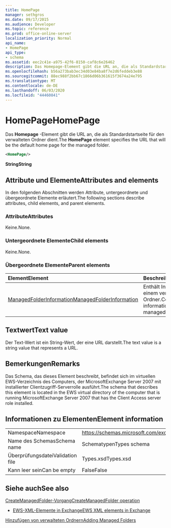 ```yaml
---
title: HomePage
manager: sethgros
ms.date: 09/17/2015
ms.audience: Developer
ms.topic: reference
ms.prod: office-online-server
localization_priority: Normal
api_name:
- HomePage
api_type:
- schema
ms.assetid: eec2c41e-a975-42f6-8150-caf8c6e26462
description: Das Homepage-Element gibt die URL an, die als Standardstartseite für den verwalteten Ordner dient.
ms.openlocfilehash: b56a273bab3ec34d03e84ba8f7e2d6feddeb3e88
ms.sourcegitcommit: 88ec988f2bb67c1866d06b361615f3674a24e795
ms.translationtype: MT
ms.contentlocale: de-DE
ms.lasthandoff: 06/03/2020
ms.locfileid: "44460841"
---
```

# <a name="homepage"></a><span data-ttu-id="d3d1b-103">HomePage</span><span class="sxs-lookup"><span data-stu-id="d3d1b-103">HomePage</span></span>

<span data-ttu-id="d3d1b-104">Das **Homepage** -Element gibt die URL an, die als Standardstartseite für den verwalteten Ordner dient.</span><span class="sxs-lookup"><span data-stu-id="d3d1b-104">The **HomePage** element specifies the URL that will be the default home page for the managed folder.</span></span> 
  
```xml
<HomePage/>
```

 <span data-ttu-id="d3d1b-105">**String**</span><span class="sxs-lookup"><span data-stu-id="d3d1b-105">**String**</span></span>
## <a name="attributes-and-elements"></a><span data-ttu-id="d3d1b-106">Attribute und Elemente</span><span class="sxs-lookup"><span data-stu-id="d3d1b-106">Attributes and elements</span></span>

<span data-ttu-id="d3d1b-107">In den folgenden Abschnitten werden Attribute, untergeordnete und übergeordnete Elemente erläutert.</span><span class="sxs-lookup"><span data-stu-id="d3d1b-107">The following sections describe attributes, child elements, and parent elements.</span></span>
  
### <a name="attributes"></a><span data-ttu-id="d3d1b-108">Attribute</span><span class="sxs-lookup"><span data-stu-id="d3d1b-108">Attributes</span></span>

<span data-ttu-id="d3d1b-109">Keine.</span><span class="sxs-lookup"><span data-stu-id="d3d1b-109">None.</span></span>
  
### <a name="child-elements"></a><span data-ttu-id="d3d1b-110">Untergeordnete Elemente</span><span class="sxs-lookup"><span data-stu-id="d3d1b-110">Child elements</span></span>

<span data-ttu-id="d3d1b-111">Keine.</span><span class="sxs-lookup"><span data-stu-id="d3d1b-111">None.</span></span>
  
### <a name="parent-elements"></a><span data-ttu-id="d3d1b-112">Übergeordnete Elemente</span><span class="sxs-lookup"><span data-stu-id="d3d1b-112">Parent elements</span></span>

|<span data-ttu-id="d3d1b-113">**Element**</span><span class="sxs-lookup"><span data-stu-id="d3d1b-113">**Element**</span></span>|<span data-ttu-id="d3d1b-114">**Beschreibung**</span><span class="sxs-lookup"><span data-stu-id="d3d1b-114">**Description**</span></span>|
|:-----|:-----|
|[<span data-ttu-id="d3d1b-115">ManagedFolderInformation</span><span class="sxs-lookup"><span data-stu-id="d3d1b-115">ManagedFolderInformation</span></span>](managedfolderinformation.md) <br/> |<span data-ttu-id="d3d1b-116">Enthält Informationen zu einem verwalteten Ordner.</span><span class="sxs-lookup"><span data-stu-id="d3d1b-116">Contains information about a managed folder.</span></span>  <br/> |
   
## <a name="text-value"></a><span data-ttu-id="d3d1b-117">Textwert</span><span class="sxs-lookup"><span data-stu-id="d3d1b-117">Text value</span></span>

<span data-ttu-id="d3d1b-118">Der Text-Wert ist ein String-Wert, der eine URL darstellt.</span><span class="sxs-lookup"><span data-stu-id="d3d1b-118">The text value is a string value that represents a URL.</span></span>
  
## <a name="remarks"></a><span data-ttu-id="d3d1b-119">Bemerkungen</span><span class="sxs-lookup"><span data-stu-id="d3d1b-119">Remarks</span></span>

<span data-ttu-id="d3d1b-120">Das Schema, das dieses Element beschreibt, befindet sich im virtuellen EWS-Verzeichnis des Computers, der MicrosoftExchange Server 2007 mit installierter Clientzugriff-Serverrolle ausführt.</span><span class="sxs-lookup"><span data-stu-id="d3d1b-120">The schema that describes this element is located in the EWS virtual directory of the computer that is running MicrosoftExchange Server 2007 that has the Client Access server role installed.</span></span>
  
## <a name="element-information"></a><span data-ttu-id="d3d1b-121">Informationen zu Elementen</span><span class="sxs-lookup"><span data-stu-id="d3d1b-121">Element information</span></span>

|||
|:-----|:-----|
|<span data-ttu-id="d3d1b-122">Namespace</span><span class="sxs-lookup"><span data-stu-id="d3d1b-122">Namespace</span></span>  <br/> |https://schemas.microsoft.com/exchange/services/2006/types  <br/> |
|<span data-ttu-id="d3d1b-123">Name des Schemas</span><span class="sxs-lookup"><span data-stu-id="d3d1b-123">Schema name</span></span>  <br/> |<span data-ttu-id="d3d1b-124">Schematypen</span><span class="sxs-lookup"><span data-stu-id="d3d1b-124">Types schema</span></span>  <br/> |
|<span data-ttu-id="d3d1b-125">Überprüfungsdatei</span><span class="sxs-lookup"><span data-stu-id="d3d1b-125">Validation file</span></span>  <br/> |<span data-ttu-id="d3d1b-126">Types.xsd</span><span class="sxs-lookup"><span data-stu-id="d3d1b-126">Types.xsd</span></span>  <br/> |
|<span data-ttu-id="d3d1b-127">Kann leer sein</span><span class="sxs-lookup"><span data-stu-id="d3d1b-127">Can be empty</span></span>  <br/> |<span data-ttu-id="d3d1b-128">False</span><span class="sxs-lookup"><span data-stu-id="d3d1b-128">False</span></span>  <br/> |
   
## <a name="see-also"></a><span data-ttu-id="d3d1b-129">Siehe auch</span><span class="sxs-lookup"><span data-stu-id="d3d1b-129">See also</span></span>



[<span data-ttu-id="d3d1b-130">CreateManagedFolder-Vorgang</span><span class="sxs-lookup"><span data-stu-id="d3d1b-130">CreateManagedFolder operation</span></span>](createmanagedfolder-operation.md)


- [<span data-ttu-id="d3d1b-131">EWS-XML-Elemente in Exchange</span><span class="sxs-lookup"><span data-stu-id="d3d1b-131">EWS XML elements in Exchange</span></span>](ews-xml-elements-in-exchange.md)


[<span data-ttu-id="d3d1b-132">Hinzufügen von verwalteten Ordnern</span><span class="sxs-lookup"><span data-stu-id="d3d1b-132">Adding Managed Folders</span></span>](https://msdn.microsoft.com/library/846658c6-7043-40fb-8439-19f97c2a967f%28Office.15%29.aspx)

